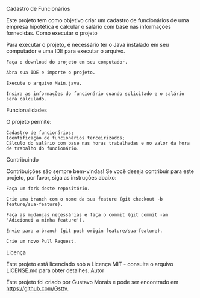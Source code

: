 Cadastro de Funcionários

Este projeto tem como objetivo criar um cadastro de funcionários de uma empresa hipotética e calcular o salário com base nas informações fornecidas.
Como executar o projeto

Para executar o projeto, é necessário ter o Java instalado em seu computador e uma IDE para executar o arquivo.

    Faça o download do projeto em seu computador.

    Abra sua IDE e importe o projeto.

    Execute o arquivo Main.java.

    Insira as informações do funcionário quando solicitado e o salário será calculado.

Funcionalidades

O projeto permite:

    Cadastro de funcionários;
    Identificação de funcionários terceirizados;
    Cálculo do salário com base nas horas trabalhadas e no valor da hora de trabalho do funcionário.

Contribuindo

Contribuições são sempre bem-vindas! Se você deseja contribuir para este projeto, por favor, siga as instruções abaixo:

    Faça um fork deste repositório.

    Crie uma branch com o nome da sua feature (git checkout -b feature/sua-feature).

    Faça as mudanças necessárias e faça o commit (git commit -am 'Adicionei a minha feature').

    Envie para a branch (git push origin feature/sua-feature).

    Crie um novo Pull Request.

Licença

Este projeto está licenciado sob a Licença MIT - consulte o arquivo LICENSE.md para obter detalhes.
Autor

Este projeto foi criado por Gustavo Morais e pode ser encontrado em https://github.com/Gsttv.
